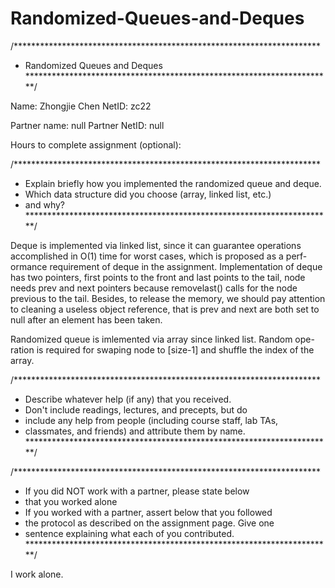 Randomized-Queues-and-Deques
============================
/**********************************************************************
 *  Randomized Queues and Deques
 **********************************************************************/

Name: Zhongjie Chen
NetID: zc22

Partner name: null
Partner NetID: null

Hours to complete assignment (optional):


/**********************************************************************
 *  Explain briefly how you implemented the randomized queue and deque.
 *  Which data structure did you choose (array, linked list, etc.)
 *  and why?
 **********************************************************************/

Deque is implemented via linked list, since it can guarantee operations
accomplished in O(1) time for worst cases, which is proposed as a perf-
ormance requirement of deque in the assignment. Implementation of deque
has two pointers, first points to the front and last points to the tail, 
node needs prev and next pointers because removelast() calls for the 
node previous to the tail. Besides, to release the memory, we should pay
attention to cleaning a useless object reference, that is prev and next
are both set to null after an element has been taken.

Randomized queue is imlemented via array since linked list. Random ope-
ration is required for swaping node to [size-1] and shuffle the index of
the array. 

/**********************************************************************
 *  Describe whatever help (if any) that you received.
 *  Don't include readings, lectures, and precepts, but do
 *  include any help from people (including course staff, lab TAs,
 *  classmates, and friends) and attribute them by name.
 **********************************************************************/

 
/**********************************************************************
 *  If you did NOT work with a partner, please state below
 *  that you worked alone
 *  If you worked with a partner, assert below that you followed
 *  the protocol as described on the assignment page. Give one
 *  sentence explaining what each of you contributed.
 **********************************************************************/
 
 I work alone.





